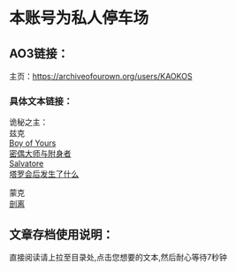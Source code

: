 # 本账号为私人停车场
## AO3链接：
主页：https://archiveofourown.org/users/KAOKOS

### 具体文本链接：
诡秘之主：\
兹克\
[Boy of Yours](https://weavi.com/18059287)\
[密偶大师与附身者 ](https://archiveofourown.org/works/22043152)\
[Salvatore](https://archiveofourown.org/works/21603445)\
[塔罗会后发生了什么](https://archiveofourown.org/works/20124700)


蒙克\
[剖离](https://archiveofourown.org/works/22649398)

## 文章存档使用说明：
直接阅读请上拉至目录处,点击您想要的文本,然后耐心等待7秒钟
